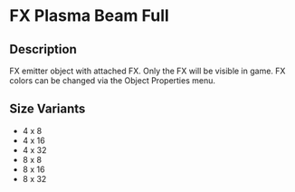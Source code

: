 # FX Plasma Beam Full

## Description

FX emitter object with attached FX. Only the FX will be visible in game. FX colors can be changed via the Object Properties menu.

## Size Variants

* 4 x 8
* 4 x 16
* 4 x 32
* 8 x 8
* 8 x 16
* 8 x 32
